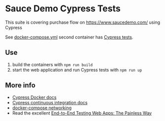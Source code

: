 # Sauce Demo Cypress Tests

This suite is covering purchase flow on https://www.saucedemo.com/ using Cypress 

See [docker-compose.yml](docker-compose.yml) 
second container has [Cypress tests](e2e/Dockerfile).



## Use

1. build the containers with `npm run build`
2. start the web application and run Cypress tests with `npm run up`

## More info

- [Cypress Docker docs](https://docs.cypress.io/examples/examples/docker)
- [Cypress continuous integration docs](https://on.cypress.io/ci)
- [docker-compose networking](https://docs.docker.com/compose/networking/)
- Read the excellent [End-to-End Testing Web Apps: The Painless Way](https://mtlynch.io/painless-web-app-testing/)

[renovate-badge]: https://img.shields.io/badge/renovate-app-blue.svg
[renovate-app]: https://renovateapp.com/
